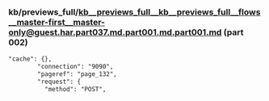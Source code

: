 ### kb/previews_full/kb__previews_full__kb__previews_full__flows__master-first__master-only@guest.har.part037.md.part001.md.part001.md (part 002)

```md
"cache": {},
        "connection": "9090",
        "pageref": "page_132",
        "request": {
          "method": "POST",

```

```
